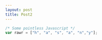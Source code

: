 ```yaml
---
layout: post
title: Post2
---
```


```javascript
/* Some pointless Javascript */
var rawr = ["h", "a", "s", "a", "n","y"];
```

